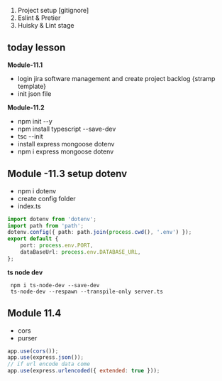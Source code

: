 1. Project setup [gitignore]
2. Eslint & Pretier
3. Huisky & Lint stage

## today lesson

**Module-11.1**

- login jira software management and create project backlog {stramp template}
- init json file

**Module-11.2**

- npm init --y
- npm install typescript --save-dev
- tsc --init
- install express mongoose dotenv
- npm i express mongoose dotenv

## **Module -11.3 setup dotenv**

- npm i dotenv
- create config folder
- index.ts

```ts
import dotenv from 'dotenv';
import path from 'path';
dotenv.config({ path: path.join(process.cwd(), '.env') });
export default {
	port: process.env.PORT,
	dataBaseUrl: process.env.DATABASE_URL,
};
```

**ts node dev**

```
 npm i ts-node-dev --save-dev
 ts-node-dev --respawn --transpile-only server.ts
```

## Module 11.4

- cors
- purser

```js
app.use(cors());
app.use(express.json());
// if url encode data come
app.use(express.urlencoded({ extended: true }));
```
